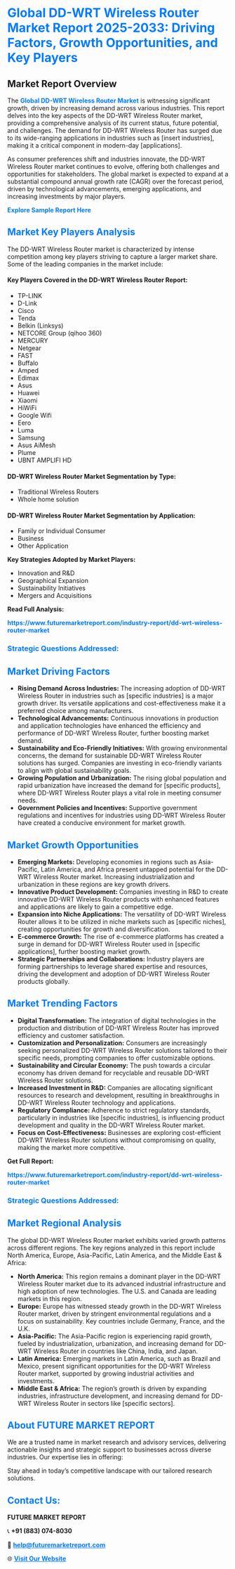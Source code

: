 <h1 style="color: #007BFF;">Global DD-WRT Wireless Router Market Report 2025-2033: Driving Factors, Growth Opportunities, and Key Players</h1>

<section id="overview">
<h2>Market Report Overview</h2>
<p>The <a href="https://www.futuremarketreport.com/industry-report/dd-wrt-wireless-router-market" style="color: #007BFF; text-decoration: none;"><strong>Global DD-WRT Wireless Router Market</strong></a> is witnessing significant growth, driven by increasing demand across various industries. This report delves into the key aspects of the DD-WRT Wireless Router market, providing a comprehensive analysis of its current status, future potential, and challenges. The demand for DD-WRT Wireless Router has surged due to its wide-ranging applications in industries such as [insert industries], making it a critical component in modern-day [applications].</p>
<p>As consumer preferences shift and industries innovate, the DD-WRT Wireless Router market continues to evolve, offering both challenges and opportunities for stakeholders. The global market is expected to expand at a substantial compound annual growth rate (CAGR) over the forecast period, driven by technological advancements, emerging applications, and increasing investments by major players.</p>
</section>

<section id="overview">
<p><a href="https://www.futuremarketreport.com/request-sample/reportId=108596" style="color: #007BFF; text-decoration: none;"><strong>Explore Sample Report Here</strong></a></p>
</section>

<section id="key-players">
<h2 style="color: #007BFF;">Market Key Players Analysis</h2>
<p>The DD-WRT Wireless Router market is characterized by intense competition among key players striving to capture a larger market share. Some of the leading companies in the market include:</p>
<h4>Key Players Covered in the DD-WRT Wireless Router Report:</h4>
<ul><li>TP-LINK</li><li>D-Link</li><li>Cisco</li><li>Tenda</li><li>Belkin (Linksys)</li><li>NETCORE Group (qihoo 360)</li><li>MERCURY</li><li>Netgear</li><li>FAST</li><li>Buffalo</li><li>Amped</li><li>Edimax</li><li>Asus</li><li>Huawei</li><li>Xiaomi</li><li>HiWiFi</li><li>Google Wifi</li><li>Eero</li><li>Luma</li><li>Samsung</li><li>Asus AiMesh</li><li>Plume</li><li>UBNT AMPLIFI HD</li></ul>
<h4>DD-WRT Wireless Router Market Segmentation by Type:</h4>
<ul><li>Traditional Wireless Routers</li><li>Whole home solution</li></ul>

<h4>DD-WRT Wireless Router Market Segmentation by Application:</h4>
<ul><li>Family or Individual Consumer</li><li>Business</li><li>Other Application</li></ul>
<p><strong>Key Strategies Adopted by Market Players:</strong></p>
<ul>
<li>Innovation and R&D</li>
<li>Geographical Expansion</li>
<li>Sustainability Initiatives</li>
<li>Mergers and Acquisitions</li>
</ul>
</section>

<section>
<p><strong>Read Full Analysis: </strong></p><a href="https://www.futuremarketreport.com/industry-report/dd-wrt-wireless-router-market" style="color: #007BFF; text-decoration: none;"><strong>https://www.futuremarketreport.com/industry-report/dd-wrt-wireless-router-market</strong></a>
<h3 style="color: #007BFF;">Strategic Questions Addressed:</h3>
</section>

<section id="driving-factors">
<h2 style="color: #007BFF;">Market Driving Factors</h2>
<ul>
<li><strong>Rising Demand Across Industries:</strong> The increasing adoption of DD-WRT Wireless Router in industries such as [specific industries] is a major growth driver. Its versatile applications and cost-effectiveness make it a preferred choice among manufacturers.</li>
<li><strong>Technological Advancements:</strong> Continuous innovations in production and application technologies have enhanced the efficiency and performance of DD-WRT Wireless Router, further boosting market demand.</li>
<li><strong>Sustainability and Eco-Friendly Initiatives:</strong> With growing environmental concerns, the demand for sustainable DD-WRT Wireless Router solutions has surged. Companies are investing in eco-friendly variants to align with global sustainability goals.</li>
<li><strong>Growing Population and Urbanization:</strong> The rising global population and rapid urbanization have increased the demand for [specific products], where DD-WRT Wireless Router plays a vital role in meeting consumer needs.</li>
<li><strong>Government Policies and Incentives:</strong> Supportive government regulations and incentives for industries using DD-WRT Wireless Router have created a conducive environment for market growth.</li>
</ul>
</section>

<section id="growth-opportunities">
<h2 style="color: #007BFF;">Market Growth Opportunities</h2>
<ul>
<li><strong>Emerging Markets:</strong> Developing economies in regions such as Asia-Pacific, Latin America, and Africa present untapped potential for the DD-WRT Wireless Router market. Increasing industrialization and urbanization in these regions are key growth drivers.</li>
<li><strong>Innovative Product Development:</strong> Companies investing in R&D to create innovative DD-WRT Wireless Router products with enhanced features and applications are likely to gain a competitive edge.</li>
<li><strong>Expansion into Niche Applications:</strong> The versatility of DD-WRT Wireless Router allows it to be utilized in niche markets such as [specific niches], creating opportunities for growth and diversification.</li>
<li><strong>E-commerce Growth:</strong> The rise of e-commerce platforms has created a surge in demand for DD-WRT Wireless Router used in [specific applications], further boosting market growth.</li>
<li><strong>Strategic Partnerships and Collaborations:</strong> Industry players are forming partnerships to leverage shared expertise and resources, driving the development and adoption of DD-WRT Wireless Router products globally.</li>
</ul>
</section>

<section id="trending-factors">
<h2 style="color: #007BFF;">Market Trending Factors</h2>
<ul>
<li><strong>Digital Transformation:</strong> The integration of digital technologies in the production and distribution of DD-WRT Wireless Router has improved efficiency and customer satisfaction.</li>
<li><strong>Customization and Personalization:</strong> Consumers are increasingly seeking personalized DD-WRT Wireless Router solutions tailored to their specific needs, prompting companies to offer customizable options.</li>
<li><strong>Sustainability and Circular Economy:</strong> The push towards a circular economy has driven demand for recyclable and reusable DD-WRT Wireless Router solutions.</li>
<li><strong>Increased Investment in R&D:</strong> Companies are allocating significant resources to research and development, resulting in breakthroughs in DD-WRT Wireless Router technology and applications.</li>
<li><strong>Regulatory Compliance:</strong> Adherence to strict regulatory standards, particularly in industries like [specific industries], is influencing product development and quality in the DD-WRT Wireless Router market.</li>
<li><strong>Focus on Cost-Effectiveness:</strong> Businesses are exploring cost-efficient DD-WRT Wireless Router solutions without compromising on quality, making the market more competitive.</li>
</ul>
</section>

<section>
<p><strong>Get Full Report: </strong></p><a href="https://www.futuremarketreport.com/industry-report/dd-wrt-wireless-router-market" style="color: #007BFF; text-decoration: none;"><strong>https://www.futuremarketreport.com/industry-report/dd-wrt-wireless-router-market</strong></a>
<h3 style="color: #007BFF;">Strategic Questions Addressed:</h3>
</section>


<section id="regional-analysis">
<h2 style="color: #007BFF;">Market Regional Analysis</h2>
<p>The global DD-WRT Wireless Router market exhibits varied growth patterns across different regions. The key regions analyzed in this report include North America, Europe, Asia-Pacific, Latin America, and the Middle East & Africa:</p>
<ul>
<li><strong>North America:</strong> This region remains a dominant player in the DD-WRT Wireless Router market due to its advanced industrial infrastructure and high adoption of new technologies. The U.S. and Canada are leading markets in this region.</li>
<li><strong>Europe:</strong> Europe has witnessed steady growth in the DD-WRT Wireless Router market, driven by stringent environmental regulations and a focus on sustainability. Key countries include Germany, France, and the U.K.</li>
<li><strong>Asia-Pacific:</strong> The Asia-Pacific region is experiencing rapid growth, fueled by industrialization, urbanization, and increasing demand for DD-WRT Wireless Router in countries like China, India, and Japan.</li>
<li><strong>Latin America:</strong> Emerging markets in Latin America, such as Brazil and Mexico, present significant opportunities for the DD-WRT Wireless Router market, supported by growing industrial activities and investments.</li>
<li><strong>Middle East & Africa:</strong> The region’s growth is driven by expanding industries, infrastructure development, and increasing demand for DD-WRT Wireless Router in sectors like [specific sectors].</li>
</ul>
</section>

<footer>
<h2 style="color: #007BFF;">About FUTURE MARKET REPORT</h2>
<p>We are a trusted name in market research and advisory services, delivering actionable insights and strategic support to businesses across diverse industries. Our expertise lies in offering:</p>

<p>Stay ahead in today’s competitive landscape with our tailored research solutions.</p>

<h2 style="color: #007BFF;">Contact Us:</h2>
<p><strong>FUTURE MARKET REPORT</strong></p>
<p>📞 <strong>+91 (883) 074-8030</strong></p>
<p>📧 <strong><a href="mailto:help@futuremarketreport.com" style="color: #007BFF;">help@futuremarketreport.com</a></strong></p>
<p>🌐 <strong><a href="https://www.futuremarketreport.com/" style="color: #007BFF;">Visit Our Website</a></strong></p>
</footer>